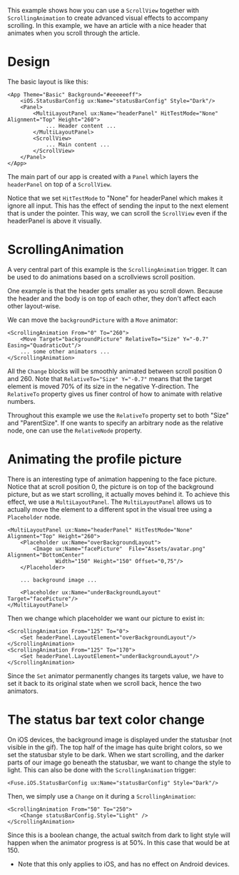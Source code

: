 This example shows how you can use a `ScrollView` together with `ScrollingAnimation` to create advanced visual effects to accompany scrolling. In this example, we have an article with a nice header that animates when you scroll through the article.

# Design

The basic layout is like this:

```
<App Theme="Basic" Background="#eeeeeeff">
    <iOS.StatusBarConfig ux:Name="statusBarConfig" Style="Dark"/>
    <Panel>
		<MultiLayoutPanel ux:Name="headerPanel" HitTestMode="None" Alignment="Top" Height="260">
            ... Header content ...
        </MultiLayoutPanel>
        <ScrollView>
            ... Main content ...
        </ScrollView>
    </Panel>
</App>
```

The main part of our app is created with a `Panel` which layers the `headerPanel` on top of a `ScrollView`.

Notice that we set `HitTestMode` to "None" for headerPanel which makes it ignore all input. This has the effect of sending the input to the next element that is under the pointer. This way, we can scroll the `ScrollView` even if the headerPanel is above it visually.

# ScrollingAnimation

A very central part of this example is the `ScrollingAnimation` trigger. It can be used to do animations based on a scrollviews scroll position.

One example is that the header gets smaller as you scroll down. Because the header and the body is on top of each other, they don't affect each other layout-wise.

We can move the `backgroundPicture` with a `Move` animator:

<!-- snippet-begin:code/MainView.ux:MoveBackgroundPicture -->

```
<ScrollingAnimation From="0" To="260">
    <Move Target="backgroundPicture" RelativeTo="Size" Y="-0.7" Easing="QuadraticOut"/>
    ... some other animators ...
</ScrollingAnimation>
```

<!-- snippet-end -->

All the `Change` blocks will be smoothly animated between scroll position 0 and 260. Note that `RelativeTo="Size" Y="-0.7"` means that the target element is moved 70% of its size in the negative Y-direction. The `RelativeTo` property gives us finer control of how to animate with relative numbers.

Throughout this example we use the `RelativeTo` property set to both "Size" and "ParentSize". If one wants to specify an arbitrary node as the relative node, one can use the `RelativeNode` property.


# Animating the profile picture

There is an interesting type of animation happening to the face picture. Notice that at scroll position 0, the picture is on top of the background picture, but as we start scrolling, it actually moves behind it. To achieve this effect, we use a `MultiLayoutPanel`. The `MultiLayoutPanel` allows us to actually move the element to a different spot in the visual tree using a `Placeholder` node.

<!-- snippet-begin:code/MainView.ux:MultiLayoutPanel -->

```
<MultiLayoutPanel ux:Name="headerPanel" HitTestMode="None" Alignment="Top" Height="260">
    <Placeholder ux:Name="overBackgroundLayout">
        <Image ux:Name="facePicture"  File="Assets/avatar.png" Alignment="BottomCenter"
               Width="150" Height="150" Offset="0,75"/>
    </Placeholder>

    ... background image ...

    <Placeholder ux:Name="underBackgroundLayout" Target="facePicture"/>
</MultiLayoutPanel>
```

<!-- snippet-end -->

Then we change which placeholder we want our picture to exist in:

<!-- snippet-begin:code/MainView.ux:SettingLayoutElement -->

```
<ScrollingAnimation From="125" To="0">
    <Set headerPanel.LayoutElement="overBackgroundLayout"/>
</ScrollingAnimation>
<ScrollingAnimation From="125" To="170">
    <Set headerPanel.LayoutElement="underBackgroundLayout"/>
</ScrollingAnimation>
```

<!-- snippet-end -->

Since the `Set` animator permanently changes its targets value, we have to set it back to its original state when we scroll back, hence the two animators.

# The status bar text color change

On iOS devices, the background image is displayed under the statusbar (not visible in the gif). The top half of the image has quite bright colors, so we set the statusbar style to be dark. When we start scrolling, and the darker parts of our image go beneath the statusbar, we want to change the style to light. This can also be done with the `ScrollingAnimation` trigger:

<!-- snippet-begin:code/MainView.ux:StatusBarConfig -->

```
<Fuse.iOS.StatusBarConfig ux:Name="statusBarConfig" Style="Dark"/>
```

<!-- snippet-end -->

Then, we simply use a `Change` on it during a `ScrollingAnimation`:

<!-- snippet-begin:code/MainView.ux:ConfigStyleToLight -->

```
<ScrollingAnimation From="50" To="250">
    <Change statusBarConfig.Style="Light" />
</ScrollingAnimation>
```

<!-- snippet-end -->

Since this is a boolean change, the actual switch from dark to light style will happen when the animator progress is at 50%.
In this case that would be at 150.

- Note that this only applies to iOS, and has no effect on Android devices.
